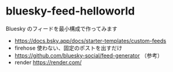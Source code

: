 # bluesky-feed-helloworld

Bluesky のフィードを最小構成で作ってみます

- https://docs.bsky.app/docs/starter-templates/custom-feeds
- firehose 使わない、固定のポストを出すだけ
- https://github.com/bluesky-social/feed-generator （参考）
- render https://render.com/

